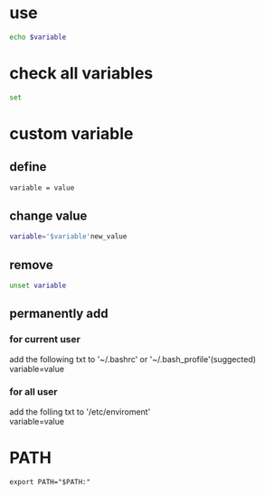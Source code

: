 # use
```bash
echo $variable
```
# check all variables
```bash
set
```
# custom variable
## define
```bash
variable = value
```
## change value
```bash
variable='$variable'new_value
```
## remove
```bash
unset variable
```
## permanently add
### for current user
add the following txt to '~/.bashrc' or '~/.bash_profile'(suggected) 
variable=value 
### for all user
add the folling txt to '/etc/enviroment'  
variable=value

# PATH
    export PATH="$PATH:"

